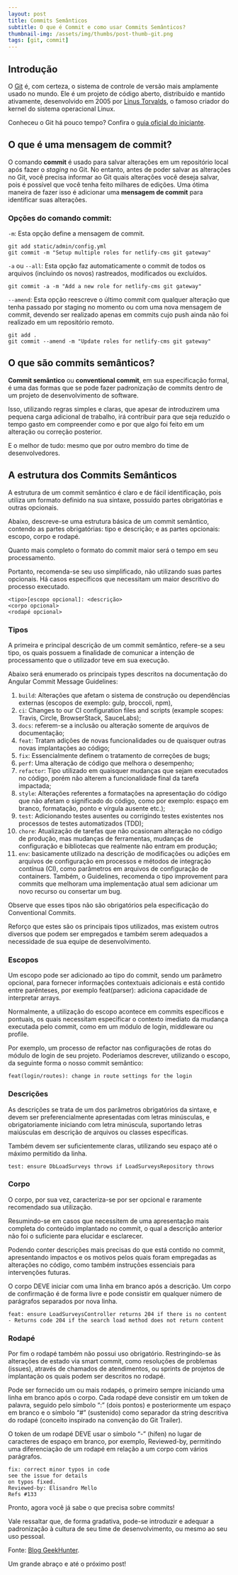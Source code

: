 ```yaml
---
layout: post
title: Commits Semânticos
subtitle: O que é Commit e como usar Commits Semânticos?
thumbnail-img: /assets/img/thumbs/post-thumb-git.png
tags: [git, commit]
---
```


## Introdução

O <a href="https://git-scm.com">Git</a> é, com certeza, o sistema de controle de versão mais amplamente usado no mundo. Ele é um projeto de código aberto, distribuído e mantido ativamente, desenvolvido em 2005 por <a href="https://pt.wikipedia.org/wiki/Linus_Torvalds">Linus Torvalds</a>, o famoso criador do kernel do sistema operacional Linux.

Conheceu o Git há pouco tempo? Confira o <a href="https://git-scm.com/book/en/v1/Getting-Started">guia oficial do iniciante</a>.

## O que é uma mensagem de commit?

O comando **commit** é usado para salvar alterações em um repositório local após fazer o *staging* no Git. No entanto, antes de poder salvar as alterações no Git, você precisa informar ao Git quais alterações você deseja salvar, pois é possível que você tenha feito milhares de edições. Uma ótima maneira de fazer isso é adicionar uma **mensagem de commit** para identificar suas alterações.

### Opções do comando commit:

`-m`: Esta opção define a mensagem de commit.

```
git add static/admin/config.yml
git commit -m "Setup multiple roles for netlify-cms git gateway"
```

`-a` ou `--all`: Esta opção faz automaticamente o commit de todos os arquivos (incluindo os novos) rastreados, modificados ou excluídos.

```
git commit -a -m "Add a new role for netlify-cms git gateway"
```

`--amend`: Esta opção reescreve o último commit com qualquer alteração que tenha passado por staging no momento ou com uma nova mensagem de commit, devendo ser realizado apenas em commits cujo push ainda não foi realizado em um repositório remoto.

```
git add .
git commit --amend -m "Update roles for netlify-cms git gateway"
```

## O que são commits semânticos?

**Commit semântico** ou **conventional commit**, em sua especificação formal, é uma das formas que se pode fazer padronização de commits dentro de um projeto de desenvolvimento de software.

Isso, utilizando regras simples e claras, que apesar de introduzirem uma pequena carga adicional de trabalho, irá contribuir para que seja reduzido o tempo gasto em compreender como e por que algo foi feito em um alteração ou correção posterior.

E o melhor de tudo: mesmo que por outro membro do time de desenvolvedores.

## A estrutura dos Commits Semânticos

A estrutura de um commit semântico é claro e de fácil identificação, pois utiliza um formato definido na sua sintaxe, possuído partes obrigatórias e outras opcionais.

Abaixo, descreve-se uma estrutura básica de um commit semântico, contendo as partes obrigatórias: tipo e descrição; e as partes opcionais: escopo, corpo e rodapé.

Quanto mais completo o formato do commit maior será o tempo em seu processamento.

Portanto, recomenda-se seu uso simplificado, não utilizando suas partes opcionais. Há casos específicos que necessitam um maior descritivo do processo executado.

```
<tipo>[escopo opcional]: <descrição>
<corpo opcional>
<rodapé opcional>
```

### Tipos

A primeira e principal descrição de um commit semântico, refere-se a seu tipo, os quais possuem a finalidade de comunicar a intenção de processamento que o utilizador teve em sua execução.

Abaixo será enumerado os principais types descritos na documentação do Angular Commit Message Guidelines:

1. `build`: Alterações que afetam o sistema de construção ou dependências externas (escopos de exemplo: gulp, broccoli, npm),
2. `ci`: Changes to our CI configuration files and scripts (example scopes: Travis, Circle, BrowserStack, SauceLabs);
3. `docs`: referem-se a inclusão ou alteração somente de arquivos de documentação;
4. `feat`: Tratam adições de novas funcionalidades ou de quaisquer outras novas implantações ao código;
5. `fix`: Essencialmente definem o tratamento de correções de bugs;
6. `perf`: Uma alteração de código que melhora o desempenho;
7. `refactor`: Tipo utilizado em quaisquer mudanças que sejam executados no código, porém não alterem a funcionalidade final da tarefa impactada;
8. `style`: Alterações referentes a formatações na apresentação do código que não afetam o significado do código, como por exemplo: espaço em branco, formatação, ponto e vírgula ausente etc.);
9. `test`: Adicionando testes ausentes ou corrigindo testes existentes nos processos de testes automatizados (TDD);
10. `chore`: Atualização de tarefas que não ocasionam alteração no código de produção, mas mudanças de ferramentas, mudanças de configuração e bibliotecas que realmente não entram em produção;
11. `env`: basicamente utilizado na descrição de modificações ou adições em arquivos de configuração em processos e métodos de integração contínua (CI), como parâmetros em arquivos de configuração de containers.
Também, o Guidelines, recomenda o tipo improvement para commits que melhoram uma implementação atual sem adicionar um novo recurso ou consertar um bug.

Observe que esses tipos não são obrigatórios pela especificação do Conventional Commits.

Reforço que estes são os principais tipos utilizados, mas existem outros diversos que podem ser empregados e também serem adequados a necessidade de sua equipe de desenvolvimento.

### Escopos

Um escopo pode ser adicionado ao tipo do commit, sendo um parâmetro opcional, para fornecer informações contextuais adicionais e está contido entre parênteses, por exemplo feat(parser): adiciona capacidade de interpretar arrays.

Normalmente, a utilização do escopo acontece em commits específicos e pontuais, os quais necessitam especificar o contexto imediato da mudança executada pelo commit, como em um módulo de login, middleware ou profile.

Por exemplo, um processo de refactor nas configurações de rotas do módulo de login de seu projeto. Poderíamos descrever, utilizando o escopo, da seguinte forma o nosso commit semântico:

```
feat(login/routes): change in route settings for the login
```

### Descrições

As descrições se trata de um dos parâmetros obrigatórios da sintaxe, e devem ser preferencialmente apresentadas com letras minúsculas, e obrigatoriamente iniciando com letra minúscula, suportando letras maiúsculas em descrição de arquivos ou classes específicas.

Também devem ser suficientemente claras, utilizando seu espaço até o máximo permitido da linha.

```
test: ensure DbLoadSurveys throws if LoadSurveysRepository throws
```

### Corpo

O corpo, por sua vez, caracteriza-se por ser opcional e raramente recomendado sua utilização.

Resumindo-se em casos que necessitem de uma apresentação mais completa do conteúdo implantado no commit, o qual a descrição anterior não foi o suficiente para elucidar e esclarecer.

Podendo conter descrições mais precisas do que está contido no commit, apresentando impactos e os motivos pelos quais foram empregadas as alterações no código, como também instruções essenciais para intervenções futuras.

O corpo DEVE iniciar com uma linha em branco após a descrição. Um corpo de confirmação é de forma livre e pode consistir em qualquer número de parágrafos separados por nova linha.

```
feat: ensure LoadSurveysController returns 204 if there is no content
- Returns code 204 if the search load method does not return content
```

### Rodapé
  
Por fim o rodapé também não possui uso obrigatório. Restringindo-se às alterações de estado via smart commit, como resoluções de problemas (issues), através de chamados de atendimentos, ou sprints de projetos de implantação os quais podem ser descritos no rodapé.

Pode ser fornecido um ou mais rodapés, o primeiro sempre iniciando uma linha em branco após o corpo. Cada rodapé deve consistir em um token de palavra, seguido pelo símbolo “:” (dois pontos) e posteriormente um espaço em branco e o símbolo “#” (sustenido) como separador da string descritiva do rodapé (conceito inspirado na convenção do Git Trailer).

O token de um rodapé DEVE usar o símbolo “-” (hífen) no lugar de caracteres de espaço em branco, por exemplo, Reviewed-by, permitindo uma diferenciação de um rodapé em relação a um corpo com vários parágrafos.

```
fix: correct minor typos in code
see the issue for details
on typos fixed.
Reviewed-by: Elisandro Mello
Refs #133
```

Pronto, agora você já sabe o que precisa sobre commits!

Vale ressaltar que, de forma gradativa, pode-se introduzir e adequar a padronização à cultura de seu time de desenvolvimento, ou mesmo ao seu uso pessoal.

Fonte:
<a href="https://blog.geekhunter.com.br/o-que-e-commit-e-como-usar-commits-semanticos" target="\_blank">Blog GeekHunter</a>.

Um grande abraço e até o próximo post!